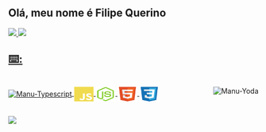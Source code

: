 ## Olá, meu nome é Filipe Querino

  <div>
    <a href="https://github.com/FiilipeQuerino">
    <img height="180cm" src="https://github-readme-stats-sigma-five.vercel.app/api?username=FiilipeQuerino&show_icons=true&theme=dark&include_all_commits=true&count_private=true"/>
    <img height="180cm" src="https://github-readme-stats-sigma-five.vercel.app/api/top-langs/?username=FiilipeQuerino&layout=compact&langs_count=16&theme=dark"/>
  </div>

## ⌨️:
  <div style="display: inline_block"><br>
    <img align="center" alt="Manu-Typescript" height="30" width="40" src="https://cdn.jsdelivr.net/gh/devicons/devicon/icons/typescript/typescript-plain.svg">
    <img align="center" alt="Manu-Js" height="30" width="40" src="https://raw.githubusercontent.com/devicons/devicon/master/icons/javascript/javascript-plain.svg"> 
    <img align="center" alt="Manu-Js" height="30" width="40" src="https://raw.githubusercontent.com/devicons/devicon/master/icons/nodejs/nodejs-plain.svg">     
    <img align="center" alt="Manu-HTML" height="30" width="40" src="https://raw.githubusercontent.com/devicons/devicon/master/icons/html5/html5-original.svg">
    <img align="center" alt="Manu-CSS" height="30" width="40" src="https://raw.githubusercontent.com/devicons/devicon/master/icons/css3/css3-original.svg">
    <img align="right" alt="Manu-Yoda" src="https://media.tenor.com/-Gm4BBfce-MAAAAj/babyyoda.gif">
  </div>
  
  ##
 
  <div>
    <a href="https://www.linkedin.com/in/filipe-querino-98459a123/" target="_blank"><img src="https://img.shields.io/badge/-LinkedIn-%230077B5?style=for-the-badge&logo=linkedin&logoColor=white" target="_blank"></a> 
  </div>
